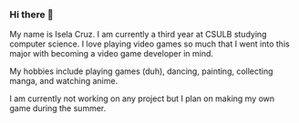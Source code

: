 ### Hi there 👋

My name is Isela Cruz. I am currently a third year at CSULB studying computer science. I love playing video games so much that I went into this major with becoming a video game developer in mind.

My hobbies include playing games (duh), dancing, painting, collecting manga, and watching anime.

I am currently not working on any project but I plan on making my own game during the summer.
